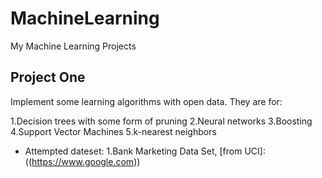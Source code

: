 # MachineLearning
My Machine Learning Projects

## Project One

Implement some learning algorithms with open data. They are for:

1.Decision trees with some form of pruning
2.Neural networks
3.Boosting
4.Support Vector Machines
5.k-nearest neighbors

- Attempted dateset:
1.Bank Marketing Data Set, [from UCI]:((https://www.google.com))
